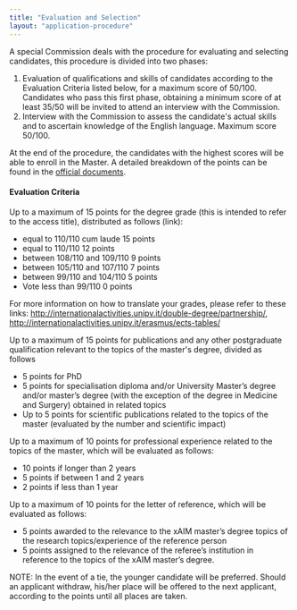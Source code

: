 ```yaml
---
title: "Evaluation and Selection"
layout: "application-procedure"
---
```


A special Commission deals with the procedure for evaluating and selecting candidates, this procedure is divided into two phases:
1. Evaluation of qualifications and skills of candidates according to the Evaluation Criteria listed below, for a maximum score of 50/100. Candidates who pass this first phase, obtaining a minimum score of at least 35/50 will be invited to attend an interview with the Commission.
2. Interview with the Commission to assess the candidate's actual skills and to ascertain knowledge of the English language. Maximum score 50/100. 

At the end of the procedure, the candidates with the highest scores will be able to enroll in the Master. A detailed breakdown of the points can be found in the [official documents](https://web.unipv.it/wp-content/uploads/2022/05/Attachment.pdf).

#### Evaluation Criteria

Up to a maximum of 15 points for the degree grade (this is intended to refer to the access title), distributed as follows (link):
- equal to 110/110 cum laude 15 points 
- equal to 110/110 12 points
- between 108/110 and 109/110 9 points 
- between 105/110 and 107/110 7 points 
- between 99/110 and 104/110 5 points 
- Vote less than 99/110 0 points 

For more information on how to translate your grades, please refer to these links: http://internationalactivities.unipv.it/double-degree/partnership/, http://internationalactivities.unipv.it/erasmus/ects-tables/

Up to a maximum of 15 points for publications and any other postgraduate qualification relevant to the topics of the master's degree, divided as follows
- 5 points for PhD
- 5 points for specialisation diploma and/or University Master’s degree and/or master’s degree (with the exception of the degree in Medicine and Surgery) obtained in related topics
- Up to 5 points for scientific publications related to the topics of the master (evaluated by the number and scientific impact)

Up to a maximum of 10 points for professional experience related to the topics of the master, which will be evaluated as follows:
- 10 points if longer than 2 years 
- 5 points if between 1 and 2 years
- 2 points if less than 1 year

Up to a maximum of 10 points for the letter of reference, which will be evaluated as follows:
- 5 points awarded to the relevance to the xAIM master’s degree topics of the research topics/experience of the reference person
- 5 points assigned to the relevance of the referee’s institution in reference to the topics of the xAIM master’s degree.

NOTE: In the event of a tie, the younger candidate will be preferred.
Should an applicant withdraw, his/her place will be offered to the next applicant, according to the points until all places are taken. 
